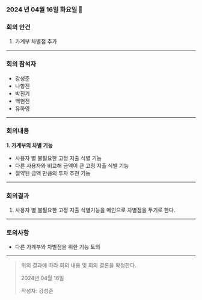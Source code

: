 ### 2024 년 04월 16일 화요일 📅

### 회의 안건

1. 가계부 차별점 추가

---

### 회의 참석자

- 강성준
- 나항진
- 박진기
- 백현진
- 유하영

---

### 회의내용

**1. 가계부의 차별 기능**

- 사용자 별  불필요한 고정 지출 식별 기능
- 다른 사용자와 비교해 금액이 큰 고정 지출 식별 기능
- 절약된 금액 만큼의 투자 추천 기능

---

### 회의결과

1. 사용자 별 불필요한 고정 지출 식별기능을 메인으로 차별점을 두기로 한다.

---

### 토의사항

- 다른 가계부와 차별점을 위한 기능 토의

---

> 위의 결과에 따라 회의 내용 및 회의 결론을 확정한다.
> 
> 
> 2024년 04월 16일
> 
> 작성자: 강성준
>